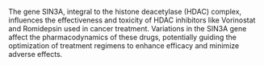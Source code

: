 The gene SIN3A, integral to the histone deacetylase (HDAC) complex, influences the effectiveness and toxicity of HDAC inhibitors like Vorinostat and Romidepsin used in cancer treatment. Variations in the SIN3A gene affect the pharmacodynamics of these drugs, potentially guiding the optimization of treatment regimens to enhance efficacy and minimize adverse effects.